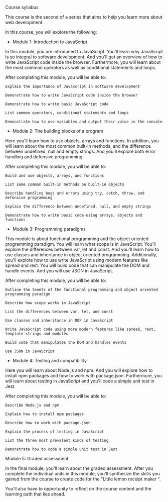 Course syllabus

This course is the second of a series that aims to help you learn more about web development. 

In this course, you will explore the following:

- Module 1: Introduction to JavaScript

In this module, you are introduced to JavaScript. You'll learn why JavaScript is so integral to software development. And you'll get an overview of how to write JavaScript code inside the browser. Furthermore, you will learn about the most common operators as well as conditional statements and loops.

After completing this module, you will be able to:

    Explain the importance of JavaScript in software development

    Demonstrate how to write JavaScript code inside the browser

    Demonstrate how to write basic JavaScript code

    List common operators, conditional statements and loops

    Demonstrate how to use variables and output their value in the console

      

- Module 2: The building blocks of a program

Here you'll learn how to use objects, arrays and functions. In addition, you will learn about the most common built-in methods, and the difference between undefined, null and empty strings. And you'll explore both error handling and defensive programming.

After completing this module, you will be able to:

    Build and use objects, arrays, and functions

    List some common built-in methods on built-in objects

    Describe handling bugs and errors using try, catch, throw, and defensive programming

    Explain the difference between undefined, null, and empty strings  

    Demonstrate how to write basic code using arrays, objects and functions   

- Module 3: Programming paradigms

This module is about functional programming and the object oriented programming paradigm. You will learn what scope is in JavaScript. You'll explore the differences between var, let and const. And you'll learn how to use classes and inheritance in object oriented programming. Additionally, you'll explore how to use write JavaScript using modern features like spread and rest.  You will build code that can manipulate the DOM and handle events. And you will use JSON in JavaScript.

After completing this module, you will be able to:

    Outline the tenets of the functional programming and object oriented programming paradigm

    Describe how scope works in JavaScript

    List the differences between var, let, and const

    Use classes and inheritance in OOP in JavaScript

    Write JavaScript code using more modern features like spread, rest, template strings and modules

    Build code that manipulates the DOM and handles events

    Use JSON in JavaScript

            

- Module 4: Testing and compatibility

Here you will learn about Node.js and npm. And you will explore how to install npm packages and how to work with package.json. Furthermore, you will learn about testing in JavaScript and you'll code a simple unit test in Jest.

After completing this module, you will be able to:

    Describe Node.js and npm

    Explain how to install npm packages

    Describe how to work with package.json

    Explain the process of testing in JavaScript

    List the three most prevalent kinds of testing

    Demonstrate how to code a simple unit test in Jest

      

Module 5: Graded assessment

In the final module, you'll learn about the graded assessment. After you complete the individual units in this module, you'll synthesize the skills you gained from the course to create code for the "Little lemon receipt maker ". 

You'll also have to opportunity to reflect on the course content and the learning path that lies ahead.    
